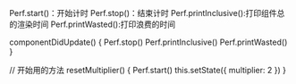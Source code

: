 Perf.start()：开始计时
Perf.stop()：结束计时
Perf.printInclusive():打印组件总的渲染时间
Perf.printWasted():打印浪费的时间



componentDidUpdate() {
    Perf.stop()
    Perf.printInclusive()
    Perf.printWasted()
  }

// 开始用的方法
  resetMultiplier() {
    Perf.start()
    this.setState({ multiplier: 2 })
  }
